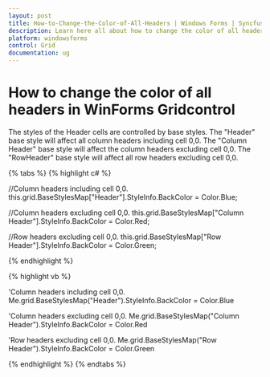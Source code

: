 ```yaml
---
layout: post
title: How-to-Change-the-Color-of-All-Headers | Windows Forms | Syncfusion
description: Learn here all about how to change the color of all headers of Syncfusion Windows Forms Gridcontrol and more.
platform: windowsforms
control: Grid
documentation: ug
---
```


# How to change the color of all headers in WinForms Gridcontrol

The styles of the Header cells are controlled by base styles. The "Header" base style will affect all column headers including cell 0,0. The "Column Header" base style will affect the column headers excluding cell 0,0. The "RowHeader" base style will affect all row headers excluding cell 0,0.

{% tabs %}
{% highlight c# %}

//Column headers including cell 0,0.
this.grid.BaseStylesMap["Header"].StyleInfo.BackColor = Color.Blue;

//Column headers excluding cell 0,0.
this.grid.BaseStylesMap["Column Header"].StyleInfo.BackColor = Color.Red;

//Row headers excluding cell 0,0.
this.grid.BaseStylesMap["Row Header"].StyleInfo.BackColor = Color.Green;

{% endhighlight %}

{% highlight vb %}

'Column headers including cell 0,0.
Me.grid.BaseStylesMap("Header").StyleInfo.BackColor = Color.Blue

'Column headers excluding cell 0,0.
Me.grid.BaseStylesMap("Column Header").StyleInfo.BackColor = Color.Red

'Row headers excluding cell 0,0.
Me.grid.BaseStylesMap("Row Header").StyleInfo.BackColor = Color.Green

{% endhighlight %}
{% endtabs %}